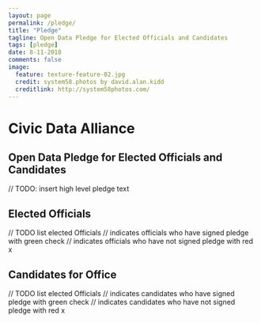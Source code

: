 ```yaml
---
layout: page
permalink: /pledge/
title: "Pledge"
tagline: Open Data Pledge for Elected Officials and Candidates
tags: [pledge]
date: 8-11-2018
comments: false
image:
  feature: texture-feature-02.jpg
  credit: system58.photos by david.alan.kidd
  creditlink: http://system58photos.com/
---
```

# Civic Data Alliance
## Open Data Pledge for Elected Officials and Candidates

// TODO: insert high level pledge text

## Elected Officials

// TODO list elected Officials
// indicates officials who have signed pledge with green check
// indicates officials who have not signed pledge with red x

## Candidates for Office

// TODO list elected Officials
// indicates candidates who have signed pledge with green check
// indicates candidates who have not signed pledge with red x
